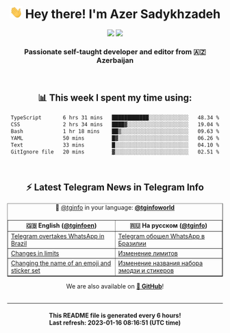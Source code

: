 <div align="center">
	<div>
		<h1>
      <img src="./assets/hi.gif" width="30px"> Hey there! I'm Azer Sadykhzadeh
    </h1>
    <img height="18" src="https://komarev.com/ghpvc/?username=sadykhzadeh&label=Views&color=2081c1&style=flat-square" />
		<a href="https://wakatime.com/@Azer"> <img height="18" src="https://wakatime.com/badge/user/f80ae27a-c328-426f-a381-bc84136e2dd6.svg" /> </a>
    <h3>
      Passionate self-taught developer and editor from 🇦🇿 Azerbaijan
    </h3>
  </div>
  <br>

<h2>📊 This week I spent my time using:</h2>

<!--START_SECTION:waka-->

```text
TypeScript       6 hrs 31 mins   ████████████░░░░░░░░░░░░░   48.34 %
CSS              2 hrs 34 mins   ████▓░░░░░░░░░░░░░░░░░░░░   19.04 %
Bash             1 hr 18 mins    ██▒░░░░░░░░░░░░░░░░░░░░░░   09.63 %
YAML             50 mins         █▓░░░░░░░░░░░░░░░░░░░░░░░   06.26 %
Text             33 mins         █░░░░░░░░░░░░░░░░░░░░░░░░   04.10 %
GitIgnore file   20 mins         ▓░░░░░░░░░░░░░░░░░░░░░░░░   02.51 %
```

<!--END_SECTION:waka-->

<br>

<h2>⚡️ Latest Telegram News in Telegram Info</h2>
  <table border>
		<tr>
			<th width="50%">🇬🇧 English (<a href="https://t.me/tginfoen">@tginfoen</a>)</th>
			<th>🇷🇺 На русском (<a href="https://t.me/tginfo">@tginfo</a>)</th>
		</tr>
		<caption>🚩 <a href="https://t.me/tginfo">@tginfo</a> in your language: <a href="https://t.me/tginfoworld"><b>@tginfoworld</b></a><caption/>
  <tr><td><a href="https://t.me/tginfoen/1595">Telegram overtakes WhatsApp in Brazil</a></td>
    <td><a href="https://t.me/tginfo/3566">Telegram обошел WhatsApp в Бразилии</a></td></tr><tr><td><a href="https://t.me/tginfoen/1594">Changes in limits</a></td>
    <td><a href="https://t.me/tginfo/3565">Изменение лимитов </a></td></tr><tr><td><a href="https://t.me/tginfoen/1593">Changing the name of an emoji and sticker set</a></td>
    <td><a href="https://t.me/tginfo/3564">Изменение названия набора эмодзи и стикеров</a></td></tr>
</table>
We are also available on <a href="https://github.com/tginfo"><b>🐙 GitHub</b></a>!
</div>

<br>
<hr>
<h4 align="center">This README file is generated <b>every 6 hours</b>!</br>Last refresh: <b>2023-01-16 08:16:51 (UTC time)</b></h4>
